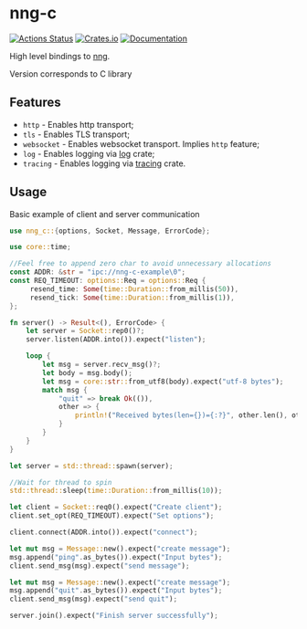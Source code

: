 # nng-c

[![Actions Status](https://github.com/DoumanAsh/nng-c/workflows/Rust/badge.svg)](https://github.com/DoumanAsh/nng-c/actions)
[![Crates.io](https://img.shields.io/crates/v/nng-c.svg)](https://crates.io/crates/nng-c)
[![Documentation](https://docs.rs/nng-c/badge.svg)](https://docs.rs/crate/nng-c/)

High level bindings to [nng](https://github.com/nanomsg/nng).

Version corresponds to C library

## Features

- `http` - Enables http transport;
- `tls` - Enables TLS transport;
- `websocket` - Enables websocket transport. Implies `http` feature;
- `log` - Enables logging via [log](https://crates.io/crates/log) crate;
- `tracing` - Enables logging via [tracing](https://crates.io/crates/tracing) crate.

## Usage

Basic example of client and server communication

```rust
use nng_c::{options, Socket, Message, ErrorCode};

use core::time;

//Feel free to append zero char to avoid unnecessary allocations
const ADDR: &str = "ipc://nng-c-example\0";
const REQ_TIMEOUT: options::Req = options::Req {
     resend_time: Some(time::Duration::from_millis(50)),
     resend_tick: Some(time::Duration::from_millis(1)),
};

fn server() -> Result<(), ErrorCode> {
    let server = Socket::rep0()?;
    server.listen(ADDR.into()).expect("listen");

    loop {
        let msg = server.recv_msg()?;
        let body = msg.body();
        let msg = core::str::from_utf8(body).expect("utf-8 bytes");
        match msg {
            "quit" => break Ok(()),
            other => {
                println!("Received bytes(len={})={:?}", other.len(), other);
            }
        }
    }
}

let server = std::thread::spawn(server);

//Wait for thread to spin
std::thread::sleep(time::Duration::from_millis(10));

let client = Socket::req0().expect("Create client");
client.set_opt(REQ_TIMEOUT).expect("Set options");

client.connect(ADDR.into()).expect("connect");

let mut msg = Message::new().expect("create message");
msg.append("ping".as_bytes()).expect("Input bytes");
client.send_msg(msg).expect("send message");

let mut msg = Message::new().expect("create message");
msg.append("quit".as_bytes()).expect("Input bytes");
client.send_msg(msg).expect("send quit");

server.join().expect("Finish server successfully");

```
